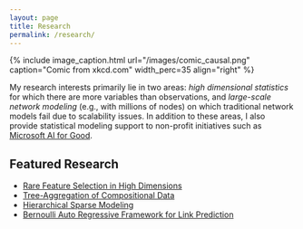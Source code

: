 ```yaml
---
layout: page
title: Research
permalink: /research/
---
```


{% include image_caption.html url="/images/comic_causal.png" caption="Comic from xkcd.com" width_perc=35 align="right" %}

My research interests primarily lie in two areas: *high dimensional statistics* for which there are more variables than observations, and *large-scale network modeling* (e.g., with millions of nodes) on which traditional network models fail due to scalability issues. In addition to these areas, I also provide statistical modeling support to non-profit initiatives such as [Microsoft AI for Good](https://www.microsoft.com/en-us/ai/ai-for-good).

## Featured Research
- [Rare Feature Selection in High Dimensions](https://yanxht.github.io/research/rare/)
- [Tree-Aggregation of Compositional Data](https://www.biorxiv.org/content/10.1101/2020.09.01.277632v1)
- [Hierarchical Sparse Modeling](https://yanxht.github.io/research/hsm/)
- [Bernoulli Auto Regressive Framework for Link Prediction](https://yanxht.github.io/research/bar/)

